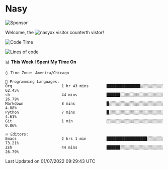 # Nasy

<!--
<p align="center">
<img height="200" src="https://github-readme-stats.vercel.app/api?username=nasyxx&count_private=true&show_icons=true&theme=dracula&include_all_commits=true"/>
<img height="200" src="https://github-readme-stats.vercel.app/api/top-langs/?username=nasyxx&theme=dracula&hide=html,jupyter+notebook&count_private=true&show_icons=true"/>
</p>

  
----------------
-->

![Sponsor](https://img.shields.io/static/v1.svg?label=Sponsor&message=%E2%9D%A4&logo=GitHub&style=flat&color=pink)
 
Welcome, the ![nasyxx visitor counter](https://count.getloli.com/get/@nasyxx?theme=rule34)th vistor!
 
<!--START_SECTION:waka-->
![Code Time](http://img.shields.io/badge/Code%20Time-2%2C495%20hrs%2026%20mins-blue)

![Lines of code](https://img.shields.io/badge/From%20Hello%20World%20I%27ve%20Written-5%20Million%20lines%20of%20code-blue)

📊 **This Week I Spent My Time On** 

```text
⌚︎ Time Zone: America/Chicago

💬 Programming Languages: 
Org                      1 hr 43 mins        ███████████████░░░░░░░░░░   62.45% 
sh                       44 mins             ██████░░░░░░░░░░░░░░░░░░░   26.79% 
Markdown                 8 mins              █░░░░░░░░░░░░░░░░░░░░░░░░   4.88% 
Python                   7 mins              █░░░░░░░░░░░░░░░░░░░░░░░░   4.61% 
Git                      1 min               ░░░░░░░░░░░░░░░░░░░░░░░░░   0.86%

🔥 Editors: 
Emacs                    2 hrs 1 min         ██████████████████░░░░░░░   73.21% 
Zsh                      44 mins             ██████░░░░░░░░░░░░░░░░░░░   26.79%

```


 Last Updated on 01/07/2022 09:29:43 UTC
<!--END_SECTION:waka-->

<!-- ![visitors](https://visitor-badge.laobi.icu/badge?page_id=nasyxx.nasyxx) -->
